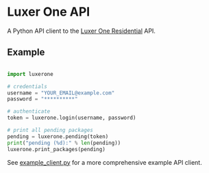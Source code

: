 # Luxer One API

A Python API client to the [Luxer One Residential](https://www.luxerone.com/market/residential/) API.

## Example

```python

import luxerone

# credentials
username = "YOUR_EMAIL@example.com"
password = "**********"

# authenticate
token = luxerone.login(username, password)

# print all pending packages
pending = luxerone.pending(token)
print("pending (%d):" % len(pending))
luxerone.print_packages(pending)
```

See [example_client.py](luxerone/example_client.py) for a more comprehensive example API client.
